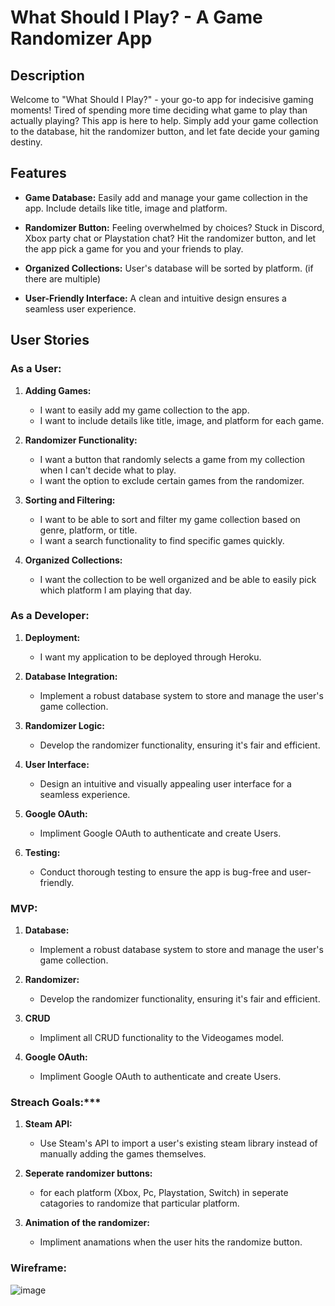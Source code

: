 # What Should I Play? - A Game Randomizer App

## Description

Welcome to "What Should I Play?" - your go-to app for indecisive gaming moments! Tired of spending more time deciding what game to play than actually playing? This app is here to help. Simply add your game collection to the database, hit the randomizer button, and let fate decide your gaming destiny.

## Features

- **Game Database:** Easily add and manage your game collection in the app. Include details like title, image and platform.

- **Randomizer Button:** Feeling overwhelmed by choices? Stuck in Discord, Xbox party chat or Playstation chat? Hit the randomizer button, and let the app pick a game for you and your friends to play.

- **Organized Collections:** User's database will be sorted by platform. (if there are multiple)

- **User-Friendly Interface:** A clean and intuitive design ensures a seamless user experience.

## User Stories

### As a User:
1. **Adding Games:**
   - I want to easily add my game collection to the app.
   - I want to include details like title, image, and platform for each game.

2. **Randomizer Functionality:**
   - I want a button that randomly selects a game from my collection when I can't decide what to play.
   - I want the option to exclude certain games from the randomizer.

3. **Sorting and Filtering:**
   - I want to be able to sort and filter my game collection based on genre, platform, or title.
   - I want a search functionality to find specific games quickly.

4. **Organized Collections:**
   - I want the collection to be well organized and be able to easily pick which platform I am playing that day.

### As a Developer:

1. **Deployment:**
   - I want my application to be deployed through Heroku.

2. **Database Integration:**
   - Implement a robust database system to store and manage the user's game collection.

3. **Randomizer Logic:**
   - Develop the randomizer functionality, ensuring it's fair and efficient.

4. **User Interface:**
   - Design an intuitive and visually appealing user interface for a seamless experience.

5. **Google OAuth:**
   - Impliment Google OAuth to authenticate and create Users.
  
6. **Testing:**
   - Conduct thorough testing to ensure the app is bug-free and user-friendly.
  

### MVP:

1. **Database:**
   - Implement a robust database system to store and manage the user's game collection.

2. **Randomizer:**
   -  Develop the randomizer functionality, ensuring it's fair and efficient.
  
3. **CRUD**
   - Impliment all CRUD functionality to the Videogames model.

4. **Google OAuth:**
   - Impliment Google OAuth to authenticate and create Users.
  

### Streach Goals:***

1. **Steam API:**
   - Use Steam's API to import a user's existing steam library instead of manually adding the games themselves.

2. **Seperate randomizer buttons:**
   - for each platform (Xbox, Pc, Playstation, Switch) in seperate catagories to randomize that particular platform.
  
3. **Animation of the randomizer:**
   - Impliment anamations when the user hits the randomize button.




### Wireframe:

![image](https://github.com/rsammer07/What-should-I-Play/assets/140571449/350e17df-6ef0-43c4-b2d9-c1702ef57bb1)


